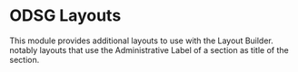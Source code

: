 ODSG Layouts
============

This module provides additional layouts to use with the Layout Builder. notably
layouts that use the Administrative Label of a section as title of the section.
